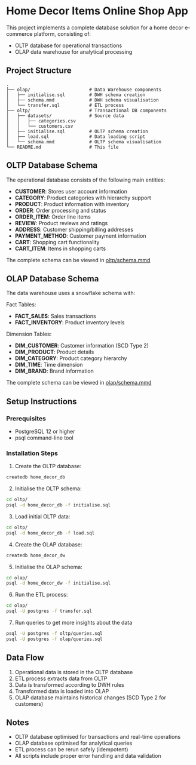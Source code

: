 # Home Decor Items Online Shop App

This project implements a complete database solution for a home decor
e-commerce platform, consisting of:

- OLTP database for operational transactions
- OLAP data warehouse for analytical processing

## Project Structure

```
.
├── olap/                      # Data Warehouse components
│   ├── initialise.sql         # DWH schema creation
│   ├── schema.mmd             # DWH schema visualisation
│   └── transfer.sql           # ETL process
├── oltp/                      # Transactional DB components
│   ├── datasets/              # Source data
│   │   ├── categories.csv
│   │   └── customers.csv
│   ├── initialise.sql         # OLTP schema creation
│   ├── load.sql               # Data loading script
│   └── schema.mmd             # OLTP schema visualisation
└── README.md                  # This file
```

## OLTP Database Schema

The operational database consists of the following main entities:
- **CUSTOMER**: Stores user account information
- **CATEGORY**: Product categories with hierarchy support
- **PRODUCT**: Product information with inventory
- **ORDER**: Order processing and status
- **ORDER_ITEM**: Order line items
- **REVIEW**: Product reviews and ratings
- **ADDRESS**: Customer shipping/billing addresses
- **PAYMENT_METHOD**: Customer payment information
- **CART**: Shopping cart functionality
- **CART_ITEM**: Items in shopping carts

The complete schema can be viewed in
[oltp/schema.mmd](./oltp/schema.mmd)

## OLAP Database Schema

The data warehouse uses a snowflake schema with:

Fact Tables:
- **FACT_SALES**: Sales transactions
- **FACT_INVENTORY**: Product inventory levels

Dimension Tables:
- **DIM_CUSTOMER**: Customer information (SCD Type 2)
- **DIM_PRODUCT**: Product details
- **DIM_CATEGORY**: Product category hierarchy
- **DIM_TIME**: Time dimension
- **DIM_BRAND**: Brand information

The complete schema can be viewed in
[olap/schema.mmd](./olap/schema.mmd)

## Setup Instructions

### Prerequisites

- PostgreSQL 12 or higher
- psql command-line tool

### Installation Steps

1. Create the OLTP database:

```bash
createdb home_decor_db
```

2. Initialise the OLTP schema:

```bash
cd oltp/
psql -d home_decor_db -f initialise.sql
```

3. Load initial OLTP data:

```bash
cd oltp/
psql -d home_decor_db -f load.sql
```

4. Create the OLAP database:

```bash
createdb home_decor_dw
```

5. Initialise the OLAP schema:

```bash
cd olap/
psql -d home_decor_dw -f initialise.sql
```

6. Run the ETL process:

```bash
cd olap/
psql -U postgres -f transfer.sql
```

7. Run queries to get more insights about the data

```bash
psql -U postgres -f oltp/queries.sql
psql -U postgres -f olap/queries.sql
```

## Data Flow

1. Operational data is stored in the OLTP database
2. ETL process extracts data from OLTP
3. Data is transformed according to DWH rules
4. Transformed data is loaded into OLAP
5. OLAP database maintains historical changes (SCD Type 2 for
   customers)

## Notes

- OLTP database optimised for transactions and real-time operations
- OLAP database optimised for analytical queries
- ETL process can be rerun safely (idempotent)
- All scripts include proper error handling and data validation
